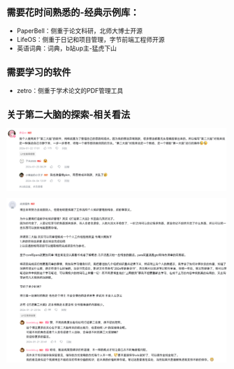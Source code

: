 

## 需要花时间熟悉的-经典示例库：

- PaperBell：侧重于论文科研，北师大博士开源
- LifeOS：侧重于日记和项目管理，字节前端工程师开源
- 英语词典：词典，b站up主-猛虎下山

## 需要学习的软件
- zetro：侧重于学术论文的PDF管理工具

## 关于第二大脑的探索-相关看法

![对第二大脑的理解](obsidian.exploration.assets/对第二大脑的理解.png)

![对第二大脑的理解2](obsidian.exploration.assets/对第二大脑的理解2.png)
